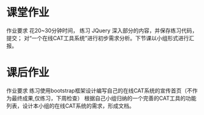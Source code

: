 # 课堂作业
作业要求
花20~30分钟时间，
练习 JQuery 深入部分的内容，并保存练习代码，提交；
对“一个在线CAT工具系统”进行初步需求分析。下节课以小组形式进行汇报。

# 课后作业
作业要求
练习使用bootstrap框架设计编写自己的在线CAT系统的宣传首页（不作为最终成果,仅练习，下周检查）
根据自己小组归纳的一个完善的CAT工具的功能列表，设计本小组的在线CAT系统的需求，形成文档。
